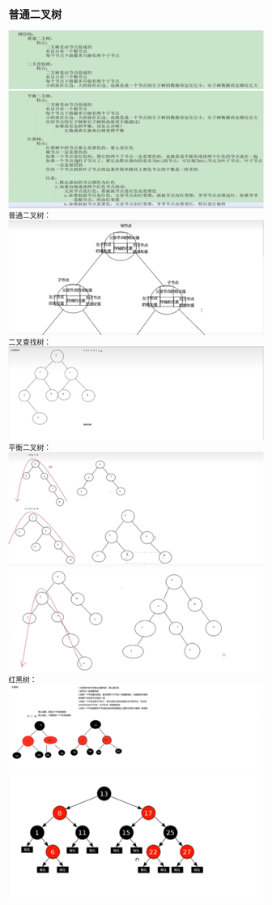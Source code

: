 ## 普通二叉树

![二叉树01](../../../images/二叉树01.jpg)
![二叉树02](../../../images/二叉树02.jpg)
普通二叉树：
![二叉树03](../../../images/二叉树03.jpg)
二叉查找树：
![二叉树04](../../../images/二叉树04.jpg)
平衡二叉树：
![二叉树05](../../../images/二叉树05.jpg)
![二叉树06](../../../images/二叉树06.jpg)
红黑树：
![二叉树07](../../../images/二叉树07.jpg)
![二叉树08](../../../images/二叉树08.jpg)
